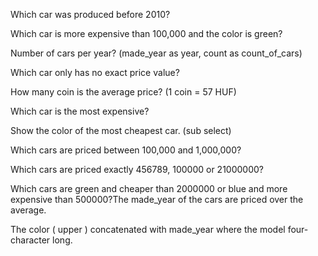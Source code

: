 Which car was produced before 2010?

Which car is more expensive than 100,000 and the color is green?

Number of cars per year? (made_year as year, count as count_of_cars)

Which car only has no exact price value?

How many coin is the average price? (1 coin = 57 HUF)

Which car is the most expensive?

Show the color of the most cheapest car. (sub select)

Which cars are priced between 100,000 and 1,000,000?

Which cars are priced exactly 456789, 100000 or 21000000?

Which cars are green and cheaper than 2000000 or blue and more expensive than 500000?The made_year of the cars are priced over the average.

The color ( upper ) concatenated with made_year where the model four-character long.